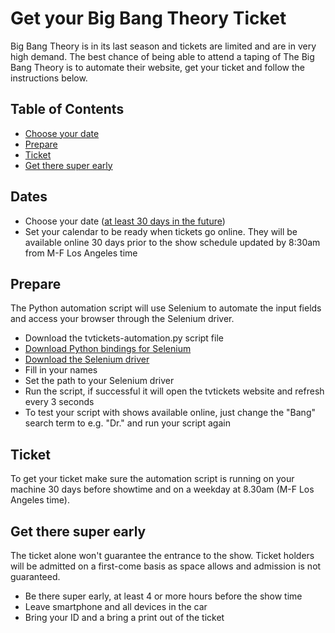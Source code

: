 # Get your Big Bang Theory Ticket

Big Bang Theory is in its last season and tickets are limited and are in very high demand. The best chance of being able to attend a taping of The Big Bang Theory is to automate their website, get your ticket and follow the instructions below.

## Table of Contents

- [Choose your date](#dates)
- [Prepare](#prepare)
- [Ticket](#ticket)
- [Get there super early](#get-there-super-early)

## Dates

- Choose your date ([at least 30 days in the future](https://www.tvtickets.com/fmi/core/recordlist.php))
- Set your calendar to be ready when tickets go online. They will be available online 30 days prior to the show schedule updated by 8:30am from M-F Los Angeles time

## Prepare

The Python automation script will use Selenium to automate the input fields and access your browser through the Selenium driver. 

- Download the tvtickets-automation.py script file
- [Download Python bindings for Selenium](https://selenium-python.readthedocs.io/installation.html#downloading-python-bindings-for-selenium)
- [Download the Selenium driver](https://selenium-python.readthedocs.io/installation.html#drivers)
- Fill in your names
- Set the path to your Selenium driver
- Run the script, if successful it will open the tvtickets website and refresh every 3 seconds
- To test your script with shows available online, just change the "Bang" search term to e.g. "Dr." and run your script again

## Ticket

To get your ticket make sure the automation script is running on your machine 30 days before showtime and on a weekday at 8.30am (M-F Los Angeles time).  


## Get there super early

The ticket alone won't guarantee the entrance to the show. Ticket holders will be admitted on a first-come basis as space allows and admission is not guaranteed.
- Be there super early, at least 4 or more hours before the show time
- Leave smartphone and all devices in the car
- Bring your ID and a bring a print out of the ticket
